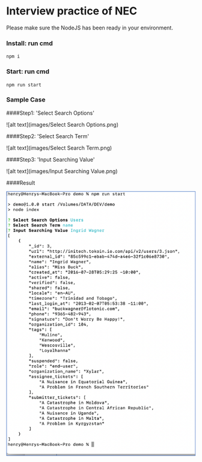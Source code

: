 # Interview practice of NEC

Please make sure the NodeJS has been ready in your environment.

### Install:  run cmd
```
npm i
```


### Start: run cmd
```
npm run start
```

### Sample Case

####Step1: 'Select Search Options'

![alt text](images/Select Search Options.png)

####Step2: 'Select Search Term'

![alt text](images/Select Search Term.png)

####Step3: 'Input Searching Value'

![alt text](images/Input Searching Value.png)


####Result

![alt text](images/Result.png)
